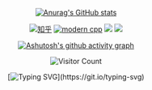 <div id="title" align=center>

[![Anurag's GitHub stats](https://github-readme-stats.vercel.app/api?username=Megestus&show_icons=true&theme=tokyonight)](https://b23.tv/iEJTnPp)


[![知乎]( https://img.shields.io/badge/知乎-abin-blue)](https://www.zhihu.com/people/zhu-bin-QAQ)
[![modern cpp](https://img.shields.io/badge/code-%20Python-blue)](https://learn.microsoft.com/zh-cn/cpp/cpp/welcome-back-to-cpp-modern-cpp) 
![](https://img.shields.io/badge/性格-开朗-red) 
![](https://img.shields.io/badge/爱好-二次元-red)



<!-- [![Top Langs](https://github-readme-stats.vercel.app/api/top-langs/?username=Megestus)](https://github.com/Megestus/github-readme-stats) -->


[![Ashutosh's github activity graph](https://github-readme-activity-graph.vercel.app/graph?username=Megestus)](https://github.com/Megestus/github-readme-activity-graph)

<!-- ![头像](https://megestus-1309556466.cos.ap-shanghai.myqcloud.com/Bg/tobi-7.jpg) -->


![Visitor Count](https://profile-counter.glitch.me/Megestus/count.svg)

[![Typing SVG](https://readme-typing-svg.herokuapp.com?font=Fira+Code&pause=1000&width=435&lines=Don't+let+the+sorrow+of+the+times+become+your+sorrow.)](https://git.io/typing-svg)


</div>